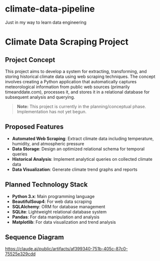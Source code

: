 # climate-data-pipeline

Just in my way to learn data engineering

# Climate Data Scraping Project

## Project Concept

This project aims to develop a system for extracting, transforming, and storing historical climate data using web scraping techniques. The concept involves creating a Python application that automatically captures meteorological information from public web sources (primarily timeanddate.com), processes it, and stores it in a relational database for subsequent analysis and querying.

> **Note:** This project is currently in the planning/conceptual phase. Implementation has not yet begun.

## Proposed Features

- **Automated Web Scraping**: Extract climate data including temperature, humidity, and atmospheric pressure
- **Data Storage**: Design an optimized relational schema for temporal queries
- **Historical Analysis**: Implement analytical queries on collected climate data
- **Data Visualization**: Generate climate trend graphs and reports

## Planned Technology Stack

- **Python 3.x**: Main programming language
- **BeautifulSoup4**: For web data scraping
- **SQLAlchemy**: ORM for database management
- **SQLite**: Lightweight relational database system
- **Pandas**: For data manipulation and analysis
- **Matplotlib**: For data visualization and trend analysis

## Sequence Diagram

https://claude.ai/public/artifacts/af399340-751b-405c-87c0-75525e329cdd
